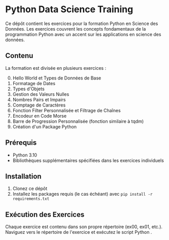 # Python Data Science Training

Ce dépôt contient les exercices pour la formation Python en Science des Données. Les exercices couvrent les concepts fondamentaux de la programmation Python avec un accent sur les applications en science des données.

## Contenu

La formation est divisée en plusieurs exercices :

0. Hello World et Types de Données de Base
1. Formatage de Dates
2. Types d'Objets
3. Gestion des Valeurs Nulles
4. Nombres Pairs et Impairs
5. Comptage de Caractères
6. Fonction Filter Personnalisée et Filtrage de Chaînes
7. Encodeur en Code Morse
8. Barre de Progression Personnalisée (fonction similaire à tqdm)
9. Création d'un Package Python

## Prérequis

- Python 3.10
- Bibliothèques supplémentaires spécifiées dans les exercices individuels

## Installation

1. Clonez ce dépôt
2. Installez les packages requis (le cas échéant) avec `pip install -r requirements.txt`

## Exécution des Exercices

Chaque exercice est contenu dans son propre répertoire (ex00, ex01, etc.). Naviguez vers le répertoire de l'exercice et exécutez le script Python .
